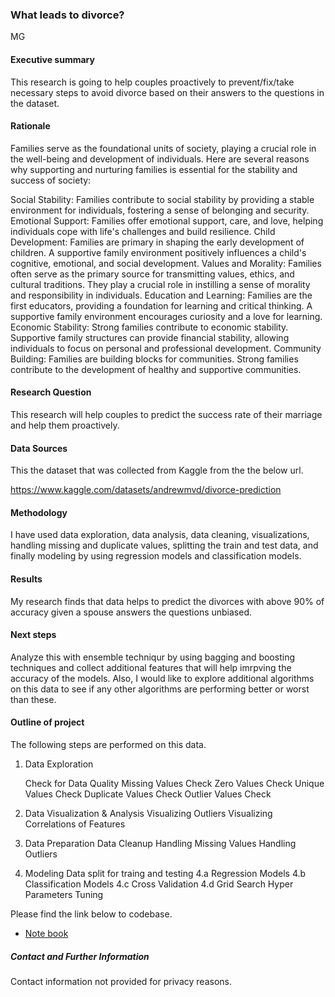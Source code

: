 ### What leads to divorce?

MG

#### Executive summary
This research is going to help couples proactively to prevent/fix/take necessary steps to avoid divorce based on their answers to the questions in the dataset.

#### Rationale

Families serve as the foundational units of society, playing a crucial role in the well-being and development of individuals. Here are several reasons why supporting and nurturing families is essential for the stability and success of society:

Social Stability:
Families contribute to social stability by providing a stable environment for individuals, fostering a sense of belonging and security.
Emotional Support:
Families offer emotional support, care, and love, helping individuals cope with life's challenges and build resilience.
Child Development:
Families are primary in shaping the early development of children. A supportive family environment positively influences a child's cognitive, emotional, and social development.
Values and Morality:
Families often serve as the primary source for transmitting values, ethics, and cultural traditions. They play a crucial role in instilling a sense of morality and responsibility in individuals.
Education and Learning:
Families are the first educators, providing a foundation for learning and critical thinking. A supportive family environment encourages curiosity and a love for learning.
Economic Stability:
Strong families contribute to economic stability. Supportive family structures can provide financial stability, allowing individuals to focus on personal and professional development.
Community Building:
Families are building blocks for communities. Strong families contribute to the development of healthy and supportive communities.

#### Research Question
This research will help couples to predict the success rate of their marriage and help them proactively.

#### Data Sources

This the dataset that was collected from Kaggle from the the below url.

https://www.kaggle.com/datasets/andrewmvd/divorce-prediction

#### Methodology
I have used data exploration, data analysis, data cleaning, visualizations, handling missing and duplicate values, splitting the train and test data, and finally modeling by using regression models and classification models.

#### Results
My research finds that data helps to predict the divorces with above 90% of accuracy given a spouse answers the questions unbiased.

#### Next steps
Analyze this with ensemble techniqur by using bagging and boosting techniques and collect additional features that will help imrpving the accuracy of the models. Also, I would like to explore additional algorithms on this data to see if any other algorithms are performing better or worst than these.

#### Outline of project
The following steps are performed on this data.

1. Data Exploration

    Check for Data Quality
    Missing Values Check
    Zero Values Check
    Unique Values Check
    Duplicate Values Check
    Outlier Values Check
2. Data Visualization & Analysis
    Visualizing Outliers
    Visualizing Correlations of Features
3. Data Preparation
    Data Cleanup
    Handling Missing Values
    Handling Outliers
4. Modeling
    Data split for traing and testing
    4.a Regression Models
    4.b Classification Models
    4.c Cross Validation
    4.d Grid Search Hyper Parameters Tuning

Please find the link below to codebase.
- [Note book](https://github.com/mohangunturu/application-final/blob/main/prompt.ipynb)


##### Contact and Further Information
Contact information not provided for privacy reasons.
